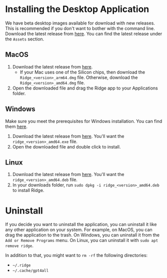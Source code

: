 # Installing the Desktop Application

We have beta desktop images available for download with new releases. This is recommended if you don't want to bother with the command line. Download the latest release from [here](https://github.com/ridge-ai/ridge/releases). You can find the latest release under the `Assets` section.

## MacOS

1. Download the latest release from [here](https://github.com/ridge-ai/ridge/releases).
    - If your Mac uses one of the Silicon chips, then download the `Ridge_<version>_arm64.dmg` file. Otherwise, download the `Ridge_<version>_amd64.dmg` file.
2. Open the downloaded file and drag the Ridge app to your Applications folder.

## Windows

Make sure you meet the prerequisites for Windows installation. You can find them [here](windows_install.md#prerequisites).

1. Download the latest release from [here](https://github.com/ridge-ai/ridge/releases). You'll want the `ridge_<version>_amd64.exe` file.
2. Open the downloaded file and double click to install.

## Linux
1. Download the latest release from [here](https://github.com/ridge-ai/ridge/releases). You'll want the `ridge_<version>_amd64.deb` file.
2. In your downloads folder, run `sudo dpkg -i ridge_<version>_amd64.deb` to install Ridge.


# Uninstall

If you decide you want to uninstall the application, you can uninstall it like any other application on your system. For example, on MacOS, you can drag the application to the trash. On Windows, you can uninstall it from the `Add or Remove Programs` menu. On Linux, you can uninstall it with `sudo apt remove ridge`.

In addition to that, you might want to `rm -rf` the following directories:
- `~/.ridge`
- `~/.cache/gpt4all`

